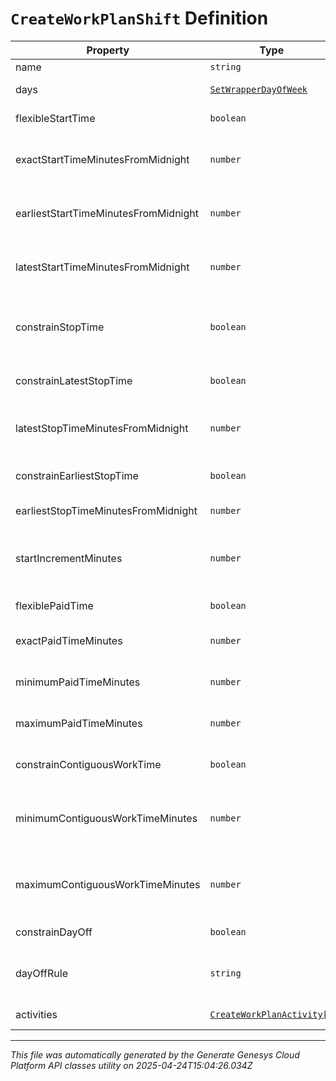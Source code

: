 # `CreateWorkPlanShift` Definition

| Property | Type | Required | Description |
|----------|------|----------|-------------|
| name | `string` | Yes | Name of the shift |
| days | [`SetWrapperDayOfWeek`](setwrapperdayofweek-definition.md) | No | Days of the week applicable for this shift |
| flexibleStartTime | `boolean` | No | Whether the start time of the shift is flexible |
| exactStartTimeMinutesFromMidnight | `number` | No | Exact start time of the shift defined as offset minutes from midnight. Used if flexibleStartTime == false |
| earliestStartTimeMinutesFromMidnight | `number` | No | Earliest start time of the shift defined as offset minutes from midnight. Used if flexibleStartTime == true |
| latestStartTimeMinutesFromMidnight | `number` | No | Latest start time of the shift defined as offset minutes from midnight. Used if flexibleStartTime == true |
| constrainStopTime | `boolean` | No | Whether the latest stop time constraint for the shift is enabled.  Deprecated, use constrainLatestStopTime instead |
| constrainLatestStopTime | `boolean` | No | Whether the latest stop time constraint for the shift is enabled |
| latestStopTimeMinutesFromMidnight | `number` | No | Latest stop time of the shift defined as offset minutes from midnight. Used if constrainStopTime == true |
| constrainEarliestStopTime | `boolean` | No | Whether the earliest stop time constraint for the shift is enabled |
| earliestStopTimeMinutesFromMidnight | `number` | No | This is the earliest time a shift can end |
| startIncrementMinutes | `number` | No | Increment in offset minutes that would contribute to different possible start times for the shift. Used if flexibleStartTime == true |
| flexiblePaidTime | `boolean` | No | Whether the paid time setting for the shift is flexible |
| exactPaidTimeMinutes | `number` | No | Exact paid time in minutes configured for the shift. Used if flexiblePaidTime == false |
| minimumPaidTimeMinutes | `number` | No | Minimum paid time in minutes configured for the shift. Used if flexiblePaidTime == true |
| maximumPaidTimeMinutes | `number` | No | Maximum paid time in minutes configured for the shift. Used if flexiblePaidTime == true |
| constrainContiguousWorkTime | `boolean` | No | Whether the contiguous time constraint for the shift is enabled |
| minimumContiguousWorkTimeMinutes | `number` | No | Minimum contiguous time in minutes configured for the shift. Used if constrainContiguousWorkTime == true |
| maximumContiguousWorkTimeMinutes | `number` | No | Maximum contiguous time in minutes configured for the shift. Used if constrainContiguousWorkTime == true |
| constrainDayOff | `boolean` | No | Whether day off rule is enabled |
| dayOffRule | `string` | No | The day off rule for agents to have next day off or previous day off. used if constrainDayOff = true |
| activities | [`CreateWorkPlanActivity[]`](createworkplanactivity-definition.md) | No | Activities configured for this shift |

---

*This file was automatically generated by the Generate Genesys Cloud Platform API classes utility on 2025-04-24T15:04:26.034Z*